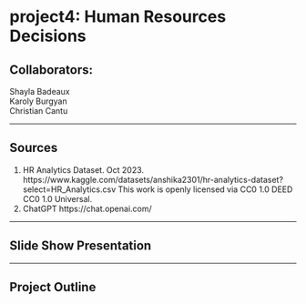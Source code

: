 # project4: Human Resources Decisions

## Collaborators:<br>
Shayla Badeaux<br>
Karoly Burgyan<br>
Christian Cantu<br>

---
## Sources 
<ol>
    <li>HR Analytics Dataset. Oct 2023. https://www.kaggle.com/datasets/anshika2301/hr-analytics-dataset?select=HR_Analytics.csv This work is openly licensed via CC0 1.0 DEED CC0 1.0 Universal. </li>
    <li>ChatGPT https://chat.openai.com/</li>
</ol>

---
## Slide Show Presentation




---
## Project Outline